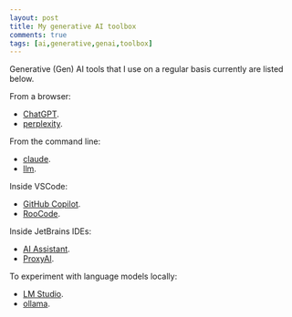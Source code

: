 ```yaml
---
layout: post
title: My generative AI toolbox
comments: true
tags: [ai,generative,genai,toolbox]
---
```


Generative (Gen) AI tools that I use on a regular basis currently are listed below.

From a browser:

- [ChatGPT](https://chatgpt.com/).
- [perplexity](https://www.perplexity.ai/).

From the command line:

- [claude](https://docs.anthropic.com/en/docs/claude-code/overview).
- [llm](https://llm.datasette.io/en/stable/).

Inside VSCode:

- [GitHub Copilot](https://code.visualstudio.com/docs/copilot/overview).
- [RooCode](https://roocode.com/).

Inside JetBrains IDEs:

- [AI Assistant](https://plugins.jetbrains.com/plugin/22282-jetbrains-ai-assistant).
- [ProxyAI](https://plugins.jetbrains.com/plugin/21056-proxyai).

To experiment with language models locally:

- [LM Studio](https://lmstudio.ai/).
- [ollama](https://ollama.com/).

